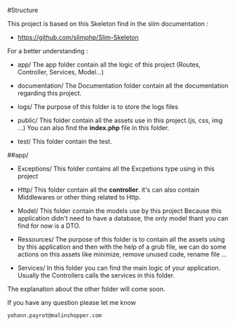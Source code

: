 #Structure

This project is based on this Skeleton find in the slim documentation :
* https://github.com/slimphp/Slim-Skeleton

For a better understanding :
* app/
The app folder contain all the logic of this project (Routes, Controller, Services, Model...)

* documentation/
The Documentation folder contain all the documentation regarding this project.

* logs/
The purpose of this folder is to store the logs files

* public/
This folder contain all the assets use in this project.(js, css, img ...)
You can also find the **index.php** file in this folder.

* test/
This folder contain the test.

##app/

* Exceptions/
This folder contains all the Excpetions type using in this project

* Http/
This folder contain all the **controller**.
it's can also contain Middlewares or other thing related to Http.

* Model/
This folder contain the models use by this project
Because this application didn't need to have a database, the only model thant you can find for now is a DTO.

* Ressources/
The purpose of this folder is to contain all the assets using by this application and then with the help of a grub file, we can do some actions on this assets like minimize, remove unused code, rename file ...

* Services/
In this folder you can find the main logic of your application.
Usually the Controllers calls the services in this folder.

The explanation about the other folder will come soon.

If you have any question please let me know

    yohann.payrot@malinshopper.com
